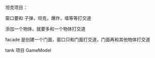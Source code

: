 坦克项目：

窗口要和  子弹，坦克，爆炸，墙等等打交道

添加一个物体，就要多和一个物体打交道

facade 是创建一个门面，窗口只和门面打交道，门面再和其他物体打交道

tank 项目 GameModel
